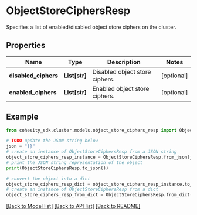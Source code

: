 # ObjectStoreCiphersResp

Specifies a list of enabled/disabled object store ciphers on the cluster.

## Properties

Name | Type | Description | Notes
------------ | ------------- | ------------- | -------------
**disabled_ciphers** | **List[str]** | Disabled object store ciphers. | [optional] 
**enabled_ciphers** | **List[str]** | Enabled object store ciphers. | [optional] 

## Example

```python
from cohesity_sdk.cluster.models.object_store_ciphers_resp import ObjectStoreCiphersResp

# TODO update the JSON string below
json = "{}"
# create an instance of ObjectStoreCiphersResp from a JSON string
object_store_ciphers_resp_instance = ObjectStoreCiphersResp.from_json(json)
# print the JSON string representation of the object
print(ObjectStoreCiphersResp.to_json())

# convert the object into a dict
object_store_ciphers_resp_dict = object_store_ciphers_resp_instance.to_dict()
# create an instance of ObjectStoreCiphersResp from a dict
object_store_ciphers_resp_from_dict = ObjectStoreCiphersResp.from_dict(object_store_ciphers_resp_dict)
```
[[Back to Model list]](../README.md#documentation-for-models) [[Back to API list]](../README.md#documentation-for-api-endpoints) [[Back to README]](../README.md)


